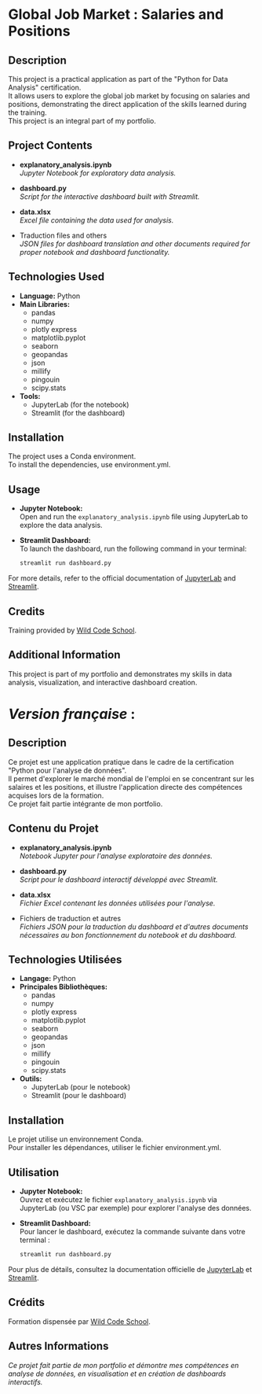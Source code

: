 # Global Job Market : Salaries and Positions

## Description

This project is a practical application as part of the "Python for Data Analysis" certification.  
It allows users to explore the global job market by focusing on salaries and positions, demonstrating the direct application of the skills learned during the training.  
This project is an integral part of my portfolio.

## Project Contents

- **explanatory_analysis.ipynb**  
  *Jupyter Notebook for exploratory data analysis.*  

- **dashboard.py**  
  *Script for the interactive dashboard built with Streamlit.*  

- **data.xlsx**  
  *Excel file containing the data used for analysis.*  

- Traduction files and others  
  *JSON files for dashboard translation and other documents required for proper notebook and dashboard functionality.*  

## Technologies Used

- **Language:** Python
- **Main Libraries:**
  - pandas
  - numpy
  - plotly express
  - matplotlib.pyplot
  - seaborn
  - geopandas
  - json
  - millify
  - pingouin
  - scipy.stats
- **Tools:**
  - JupyterLab (for the notebook)
  - Streamlit (for the dashboard)

## Installation

The project uses a Conda environment.  
To install the dependencies, use environment.yml.

## Usage

- **Jupyter Notebook:**  
  Open and run the `explanatory_analysis.ipynb` file using JupyterLab to explore the data analysis.  

- **Streamlit Dashboard:**  
  To launch the dashboard, run the following command in your terminal:

  ```bash
  streamlit run dashboard.py
  ```

For more details, refer to the official documentation of [JupyterLab](https://jupyter.org/) and [Streamlit](https://streamlit.io/).  

## Credits

Training provided by [Wild Code School](https://wildcodeschool.com/).  

## Additional Information

This project is part of my portfolio and demonstrates my skills in data analysis, visualization, and interactive dashboard creation.  

# _Version française_ : 

## Description

Ce projet est une application pratique dans le cadre de la certification "Python pour l'analyse de données".  
Il permet d'explorer le marché mondial de l'emploi en se concentrant sur les salaires et les positions, et illustre l'application directe des compétences acquises lors de la formation.  
Ce projet fait partie intégrante de mon portfolio.

## Contenu du Projet

- **explanatory_analysis.ipynb**  
  *Notebook Jupyter pour l'analyse exploratoire des données.*

- **dashboard.py**  
  *Script pour le dashboard interactif développé avec Streamlit.*

- **data.xlsx**  
  *Fichier Excel contenant les données utilisées pour l'analyse.*

- Fichiers de traduction et autres  
  *Fichiers JSON pour la traduction du dashboard et d'autres documents nécessaires au bon fonctionnement du notebook et du dashboard.*

## Technologies Utilisées

- **Langage:** Python
- **Principales Bibliothèques:**
  - pandas
  - numpy
  - plotly express
  - matplotlib.pyplot
  - seaborn
  - geopandas
  - json
  - millify
  - pingouin
  - scipy.stats
- **Outils:**
  - JupyterLab (pour le notebook)
  - Streamlit (pour le dashboard)

## Installation

Le projet utilise un environnement Conda.  
Pour installer les dépendances, utiliser le fichier environment.yml.
## Utilisation

- **Jupyter Notebook:**  
  Ouvrez et exécutez le fichier `explanatory_analysis.ipynb` via JupyterLab (ou VSC par exemple) pour explorer l'analyse des données.

- **Streamlit Dashboard:**  
  Pour lancer le dashboard, exécutez la commande suivante dans votre terminal :

  ```bash
  streamlit run dashboard.py
  ```

Pour plus de détails, consultez la documentation officielle de [JupyterLab](https://jupyter.org/) et [Streamlit](https://streamlit.io/).

## Crédits

Formation dispensée par [Wild Code School](https://wildcodeschool.com/). 

## Autres Informations

*Ce projet fait partie de mon portfolio et démontre mes compétences en analyse de données, en visualisation et en création de dashboards interactifs.*

